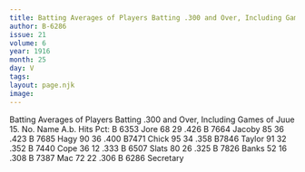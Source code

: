 ```yaml
---
title: Batting Averages of Players Batting .300 and Over, Including Games of June 15
author: B-6286
issue: 21
volume: 6
year: 1916
month: 25
day: V
tags:
layout: page.njk
image:
---
```

Batting Averages of Players Batting .300 and Over, Including Games of Juue 15.       No. Name A.b. Hits Pct: B 6353 Jore 68 29 .426 B 7664 Jacoby 85 36 .423 B 7685 Hagy 90 36 .400 B7471 Chick 95 34 .358 B7846 Taylor 91 32 .352 B 7440 Cope 36 12 .333 B 6507 Slats 80 26 .325 B 7826 Banks 52 16 .308 B 7387 Mac 72 22 .306       B 6286 Secretary    

